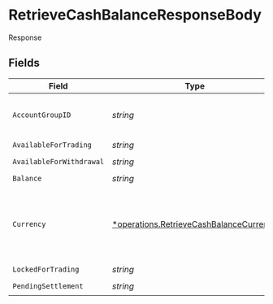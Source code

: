 # RetrieveCashBalanceResponseBody

Response


## Fields

| Field                                                                                                    | Type                                                                                                     | Required                                                                                                 | Description                                                                                              |
| -------------------------------------------------------------------------------------------------------- | -------------------------------------------------------------------------------------------------------- | -------------------------------------------------------------------------------------------------------- | -------------------------------------------------------------------------------------------------------- |
| `AccountGroupID`                                                                                         | *string*                                                                                                 | :heavy_check_mark:                                                                                       | Account group unique identifier.                                                                         |
| `AvailableForTrading`                                                                                    | *string*                                                                                                 | :heavy_check_mark:                                                                                       | N/A                                                                                                      |
| `AvailableForWithdrawal`                                                                                 | *string*                                                                                                 | :heavy_check_mark:                                                                                       | N/A                                                                                                      |
| `Balance`                                                                                                | *string*                                                                                                 | :heavy_check_mark:                                                                                       | N/A                                                                                                      |
| `Currency`                                                                                               | [*operations.RetrieveCashBalanceCurrency](../../../pkg/models/operations/retrievecashbalancecurrency.md) | :heavy_minus_sign:                                                                                       | Alphabetic three-letter [ISO 4217](https://en.wikipedia.org/wiki/ISO_4217) currency code.<br/>* EUR - Euro |
| `LockedForTrading`                                                                                       | *string*                                                                                                 | :heavy_check_mark:                                                                                       | N/A                                                                                                      |
| `PendingSettlement`                                                                                      | *string*                                                                                                 | :heavy_check_mark:                                                                                       | N/A                                                                                                      |